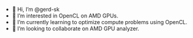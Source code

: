 - 👋 Hi, I’m @gerd-sk
- 👀 I’m interested in OpenCL on AMD GPUs.
- 🌱 I’m currently learning to optimize compute problems using OpenCL.
- 💞️ I’m looking to collaborate on AMD GPU analyzer.

<!---
gerd-sk/gerd-sk is a ✨ special ✨ repository because its `README.md` (this file) appears on your GitHub profile.
You can click the Preview link to take a look at your changes.
--->
